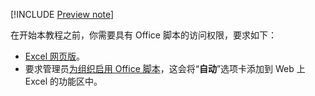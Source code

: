 [!INCLUDE [Preview note](../includes/preview-note.md)]

在开始本教程之前，你需要具有 Office 脚本的访问权限，要求如下：

- [Excel 网页版](https://www.office.com/launch/excel)。
- 要求管理员[为组织启用 Office 脚本](https://support.office.com/article/office-scripts-settings-in-m365-19d3c51a-6ca2-40ab-978d-60fa49554dcf)，这会将“**自动**”选项卡添加到 Web 上 Excel 的功能区中。